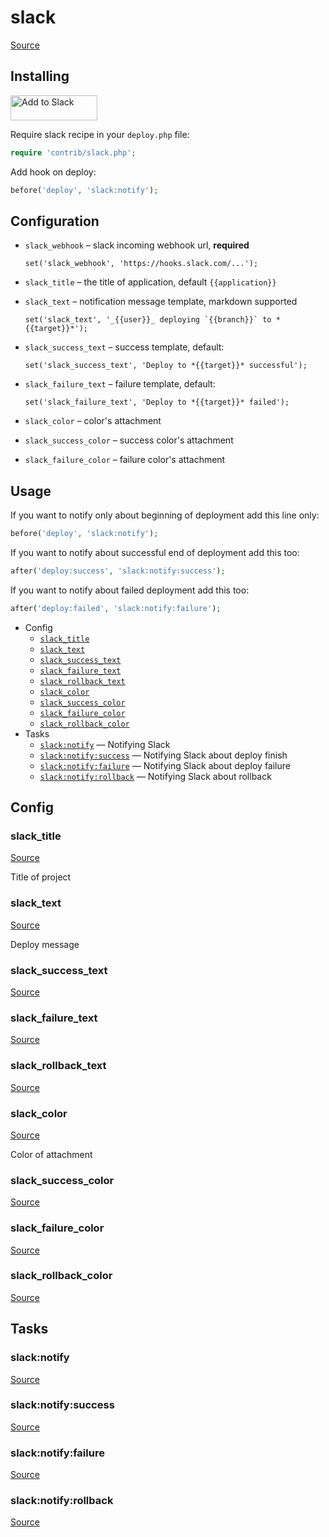 <!-- DO NOT EDIT THIS FILE! -->
<!-- Instead edit contrib/slack.php -->
<!-- Then run bin/docgen -->

# slack

[Source](/contrib/slack.php)


## Installing

<a href="https://slack.com/oauth/authorize?&client_id=113734341365.225973502034&scope=incoming-webhook"><img alt="Add to Slack" height="40" width="139" src="https://platform.slack-edge.com/img/add_to_slack.png" srcset="https://platform.slack-edge.com/img/add_to_slack.png 1x, https://platform.slack-edge.com/img/add_to_slack@2x.png 2x" /></a>

Require slack recipe in your `deploy.php` file:

```php
require 'contrib/slack.php';
```

Add hook on deploy:

```php
before('deploy', 'slack:notify');
```

## Configuration

- `slack_webhook` – slack incoming webhook url, **required**
  ```
  set('slack_webhook', 'https://hooks.slack.com/...');
  ```
- `slack_title` – the title of application, default `{{application}}`
- `slack_text` – notification message template, markdown supported
  ```
  set('slack_text', '_{{user}}_ deploying `{{branch}}` to *{{target}}*');
  ```
- `slack_success_text` – success template, default:
  ```
  set('slack_success_text', 'Deploy to *{{target}}* successful');
  ```
- `slack_failure_text` – failure template, default:
  ```
  set('slack_failure_text', 'Deploy to *{{target}}* failed');
  ```

- `slack_color` – color's attachment
- `slack_success_color` – success color's attachment
- `slack_failure_color` – failure color's attachment

## Usage

If you want to notify only about beginning of deployment add this line only:

```php
before('deploy', 'slack:notify');
```

If you want to notify about successful end of deployment add this too:

```php
after('deploy:success', 'slack:notify:success');
```

If you want to notify about failed deployment add this too:

```php
after('deploy:failed', 'slack:notify:failure');
```



* Config
  * [`slack_title`](#slack_title)
  * [`slack_text`](#slack_text)
  * [`slack_success_text`](#slack_success_text)
  * [`slack_failure_text`](#slack_failure_text)
  * [`slack_rollback_text`](#slack_rollback_text)
  * [`slack_color`](#slack_color)
  * [`slack_success_color`](#slack_success_color)
  * [`slack_failure_color`](#slack_failure_color)
  * [`slack_rollback_color`](#slack_rollback_color)
* Tasks
  * [`slack:notify`](#slacknotify) — Notifying Slack
  * [`slack:notify:success`](#slacknotifysuccess) — Notifying Slack about deploy finish
  * [`slack:notify:failure`](#slacknotifyfailure) — Notifying Slack about deploy failure
  * [`slack:notify:rollback`](#slacknotifyrollback) — Notifying Slack about rollback

## Config
### slack_title
[Source](/contrib/slack.php#L69)

Title of project

### slack_text
[Source](/contrib/slack.php#L74)

Deploy message

### slack_success_text
[Source](/contrib/slack.php#L75)



### slack_failure_text
[Source](/contrib/slack.php#L76)



### slack_rollback_text
[Source](/contrib/slack.php#L77)



### slack_color
[Source](/contrib/slack.php#L80)

Color of attachment

### slack_success_color
[Source](/contrib/slack.php#L81)



### slack_failure_color
[Source](/contrib/slack.php#L82)



### slack_rollback_color
[Source](/contrib/slack.php#L83)




## Tasks
### slack:notify
[Source](/contrib/slack.php#L86)



### slack:notify:success
[Source](/contrib/slack.php#L105)



### slack:notify:failure
[Source](/contrib/slack.php#L124)



### slack:notify:rollback
[Source](/contrib/slack.php#L143)




